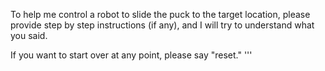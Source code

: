 

To help me control a robot to slide the puck to the target location, please provide step by step instructions (if any), and I will try to understand what you said.

If you want to start over at any point, please say "reset."
'''































































































































































































































































































































































































































































































































































